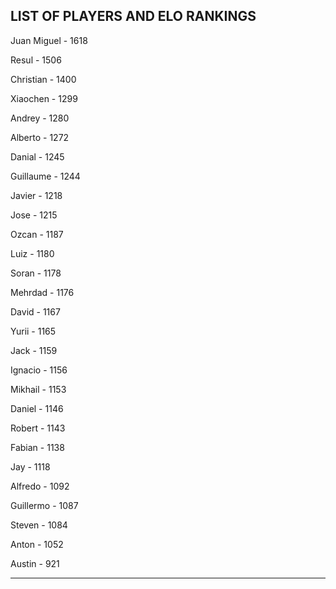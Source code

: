## LIST OF PLAYERS AND ELO RANKINGS


Juan Miguel - 1618


Resul - 1506


Christian - 1400


Xiaochen - 1299


Andrey - 1280


Alberto - 1272


Danial - 1245


Guillaume - 1244


Javier - 1218


Jose - 1215


Ozcan - 1187


Luiz - 1180


Soran - 1178


Mehrdad - 1176


David - 1167


Yurii - 1165


Jack - 1159


Ignacio - 1156


Mikhail - 1153


Daniel - 1146


Robert - 1143


Fabian - 1138


Jay - 1118


Alfredo - 1092


Guillermo - 1087


Steven - 1084


Anton - 1052


Austin - 921



--------------------------------------------------------------
